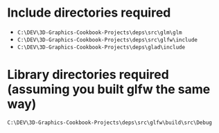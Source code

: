 

# Include directories required
  - `C:\DEV\3D-Graphics-Cookbook-Projects\deps\src\glm\glm`
  - `C:\DEV\3D-Graphics-Cookbook-Projects\deps\src\glfw\include`
  - `C:\DEV\3D-Graphics-Cookbook-Projects\deps\glad\include`

# Library directories required (assuming you built glfw the same way)
`C:\DEV\3D-Graphics-Cookbook-Projects\deps\src\glfw\build\src\Debug`

